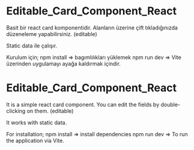# Editable_Card_Component_React
 
Basit bir react card komponentidir. Alanların üzerine çift tıkladığınızda düzeneleme yapabilirsiniz. (editable)

Static data ile çalışır. 

Kurulum için; 
npm install  => bagımlılıkları yüklemek
npm run dev  => Vite üzerinden uygulamayı ayağa kaldırmak içindir. 

# Editable_Card_Component_React
 
It is a simple react card component. You can edit the fields by double-clicking on them. (editable)

It works with static data.

For installation;
npm install => install dependencies
npm run dev => To run the application via Vite.